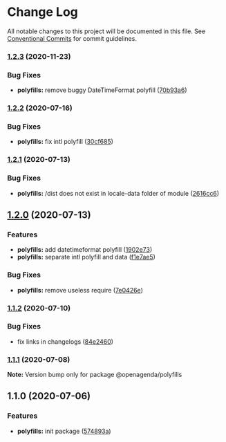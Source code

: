 # Change Log

All notable changes to this project will be documented in this file.
See [Conventional Commits](https://conventionalcommits.org) for commit guidelines.

### [1.2.3](https://github.com/OpenAgenda/oa/compare/@openagenda/polyfills@1.2.2...@openagenda/polyfills@1.2.3) (2020-11-23)


### Bug Fixes

* **polyfills:** remove buggy DateTimeFormat polyfill ([70b93a6](https://github.com/OpenAgenda/oa/commit/70b93a6fe5ce116f2468df56647f4e613cb03c34))



### [1.2.2](https://github.com/OpenAgenda/oa/compare/@openagenda/polyfills@1.2.1...@openagenda/polyfills@1.2.2) (2020-07-16)


### Bug Fixes

* **polyfills:** fix intl polyfill ([30cf685](https://github.com/OpenAgenda/oa/commit/30cf685df5cfa4df273cff47549b614e1f231eb7))



### [1.2.1](https://github.com/OpenAgenda/oa/compare/@openagenda/polyfills@1.2.0...@openagenda/polyfills@1.2.1) (2020-07-13)


### Bug Fixes

* **polyfills:** /dist does not exist in locale-data folder of module ([2616cc6](https://github.com/OpenAgenda/oa/commit/2616cc609f4b8741bb3ad55ce0a2cd8c5f2625ed))



## [1.2.0](https://github.com/OpenAgenda/oa/compare/@openagenda/polyfills@1.1.2...@openagenda/polyfills@1.2.0) (2020-07-13)


### Features

* **polyfills:** add datetimeformat polyfill ([1902e73](https://github.com/OpenAgenda/oa/commit/1902e73ec697ceb9d93e03732343b76e483cc914))
* **polyfills:** separate intl polyfill and data ([f1e7ae5](https://github.com/OpenAgenda/oa/commit/f1e7ae55f66f1c61f186b3733dc09d858fb3cb07))


### Bug Fixes

* **polyfills:** remove useless require ([7e0426e](https://github.com/OpenAgenda/oa/commit/7e0426eb7d2b9167ae1101aec2889042ffa3a458))



### [1.1.2](https://github.com/OpenAgenda/oa/compare/@openagenda/polyfills@1.1.1...@openagenda/polyfills@1.1.2) (2020-07-10)


### Bug Fixes

* fix links in changelogs ([84e2460](https://github.com/OpenAgenda/oa/commit/84e24609981f4ee3bb9e34ef52109d74abe97a62))



### [1.1.1](https://github.com/OpenAgenda/oa/compare/@openagenda/polyfills@1.1.0...@openagenda/polyfills@1.1.1) (2020-07-08)

**Note:** Version bump only for package @openagenda/polyfills





## 1.1.0 (2020-07-06)


### Features

* **polyfills:** init package ([574893a](https://github.com/OpenAgenda/oa/commit/574893af44c93ad91a7068b4cd314b7cf7f1c8b2))
